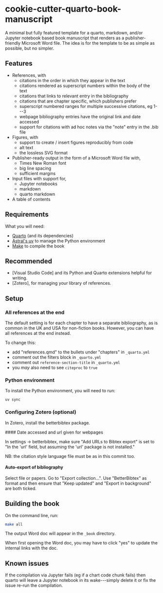 # cookie-cutter-quarto-book-manuscript

A minimal but fully featured template for a quarto, markdown, and/or Jupyter notebook based book manuscript that renders as a publisher-friendly Microsoft Word file. The idea is for the template to be as simple as possible, but no simpler.

## Features

- References, with
  - citations in the order in which they appear in the text
  - citations rendered as superscript numbers within the body of the text
  - citations that links to relevant entry in the bibliography
  - citations that are chapter specific, which publishers prefer
  - superscript numbered ranges for multiple successive citations, eg 1---3
  - webpage bibliography entries have the original link and date accessed
  - support for citations with ad hoc notes via the "note" entry in the .bib file
- Figures, with
  - support to create / insert figures reproducibly from code
  - alt text
  - the lossless SVG format
- Publisher-ready output in the form of a Microsoft Word file with,
  - Times New Roman font
  - big line spacing
  - sufficient margins
- Input files with support for,
  - Jupyter notebooks
  - markdown
  - quarto markdown
- A table of contents

## Requirements

What you will need:

- [Quarto](https://quarto.org/) (and its dependencies)
- [Astral's uv](https://docs.astral.sh/uv/) to manage the Python environment
- [Make](https://www.gnu.org/software/make/) to compile the book

## Recommended

- [Visual Studio Code] and its Python and Quarto extensions helpful for writing.
- [Zotero], for managing your library of references.

## Setup

### All references at the end

The default setting is for each chapter to have a separate bibliography, as is common in the UK and USA for non-fiction books. However, you can have all references at the end instead.

To change this:
- add "references.qmd" to the bullets under "chapters" in `_quarto.yml`
- comment out the filters block in `_quarto.yml`
- comment out `reference-section-title` in `_quarto.yml`
- you *may* also need to see `citeproc` to `true`

### Python environment

To install the Python environment, you will need to run:

```bash
uv sync
```

### Configuring Zotero (optional)

In Zotero, install the betterbibtex package.

#### Date accessed and url given for webpages

In settings -> betterbibtex, make sure "Add URLs to Bibtex export" is set to "In the 'url' field, but assuming the 'url' package is not installed."

NB: the citation style language file must be as in this commit too.

#### Auto-export of bibliography

Select file or papers. Go to "Export collection...". Use "BetterBibtex" as format and then ensure that "Keep updated" and "Export in background" are both ticked.

## Building the book

On the command line, run:

```bash
make all
```

The output Word doc will appear in the `_book` directory.

When first opening the Word doc, you may have to click "yes" to update the internal links with the doc.

## Known issues

If the compilation via Jupyter fails (eg if a chart code chunk fails) then quarto will leave a Jupyter notebook in its wake---simply delete it or fix the issue re-run the compilation.

